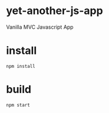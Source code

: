 # yet-another-js-app

Vanilla MVC Javascript App

# install

```
npm install
```

# build

```
npm start
```
